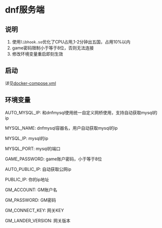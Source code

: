 # dnf服务端

## 说明

1. 使用`libhook.so`优化了CPU占用,1-2分钟出五国，占用10%以内
2. game密码限制小于等于8位，否则无法连接
3. 修改环境变量重启即刻生效

## 启动

详见[docker-compose.yml](docker-compose.yml)

## 环境变量

AUTO_MYSQL_IP: 和dnfmysql使用统一自定义网桥使用，支持自动获取mysql的ip

MYSQL_NAME: dnfmysql容器名，用户自动获取mysql的ip

MYSQL_IP: mysql的ip

MYSQL_PORT: mysql的端口

GAME_PASSWORD: game账户密码，小于等于8位

AUTO_PUBLIC_IP: 自动获取公网ip

PUBLIC_IP: 你的ip地址

GM_ACCOUNT: GM账户名

GM_PASSWORD: GM密码

GM_CONNECT_KEY: 网关KEY

GM_LANDER_VERSION: 网关版本